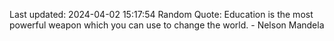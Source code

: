 Last updated: 2024-04-02 15:17:54
Random Quote: Education is the most powerful weapon which you can use to change the world. - Nelson Mandela